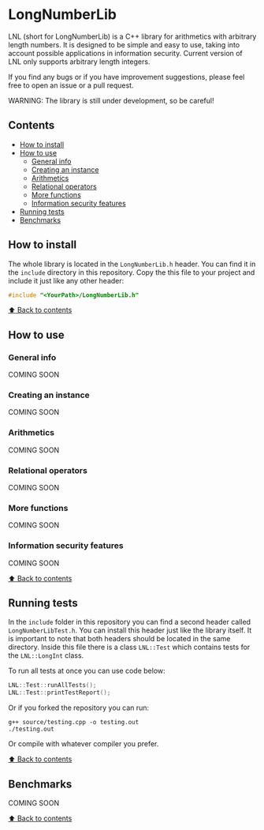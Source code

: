 # LongNumberLib

LNL (short for LongNumberLib) is a C++ library for arithmetics with arbitrary length numbers. It is designed to be simple and easy to use, taking into account possible applications in information security. Current version of LNL only supports arbitrary length integers.

If you find any bugs or if you have improvement suggestions, please feel free to open an issue or a pull request.

WARNING: The library is still under development, so be careful!

## Contents

+ [How to install](#How-to-install)
+ [How to use](#How-to-use)
    + [General info](#General-info)
    + [Creating an instance](#Creating-an-instance)
    + [Arithmetics](#Arithmetics)
    + [Relational operators](#Relational-operators)
    + [More functions](#More-functions)
    + [Information security features](#Information-security-features)
+ [Running tests](#Running-tests)
+ [Benchmarks](#Benchmarks)

## How to install

The whole library is located in the `LongNumberLib.h` header. You can find it in the `include` directory in this repository. Copy the this file to your project and include it just like any other header:

```c++
#include "<YourPath>/LongNumberLib.h"
```

[:arrow_up: Back to contents](#Contents)

## How to use

### General info
COMING SOON

### Creating an instance
COMING SOON

### Arithmetics
COMING SOON

### Relational operators
COMING SOON

### More functions
COMING SOON

### Information security features
COMING SOON

[:arrow_up: Back to contents](#Contents)

## Running tests

In the `include` folder in this repository you can find a second header called `LongNumberLibTest.h`. You can install this header just like the library itself. It is important to note that both headers should be located in the same directory. Inside this file there is a class `LNL::Test` which contains tests for the `LNL::LongInt` class.

To run all tests at once you can use code below:

```c++
LNL::Test::runAllTests();
LNL::Test::printTestReport();
```

Or if you forked the repository you can run:

```
g++ source/testing.cpp -o testing.out
./testing.out
```

Or compile with whatever compiler you prefer.

[:arrow_up: Back to contents](#Contents)

## Benchmarks

COMING SOON

[:arrow_up: Back to contents](#Contents)